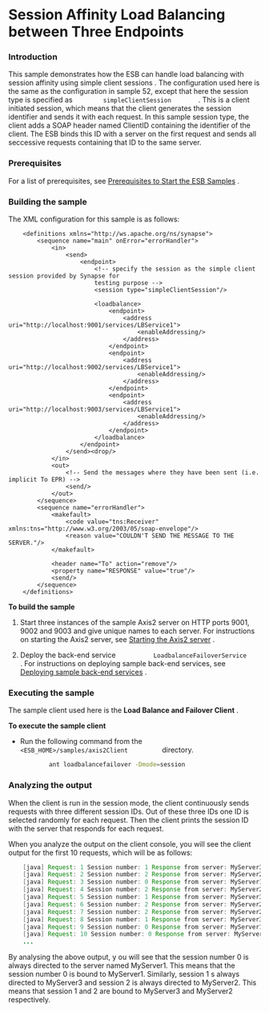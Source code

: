 # Session Affinity Load Balancing between Three Endpoints

### Introduction

This sample demonstrates how the ESB can handle load balancing with
session affinity using simple client sessions . The configuration used
here is the same as the configuration in sample 52, except that here the
session type is specified as `         simpleClientSession        ` .
This is a client initiated session, which means that the client
generates the session identifier and sends it with each request. In this
sample session type, the client adds a SOAP header named ClientID
containing the identifier of the client. The ESB binds this ID with a
server on the first request and sends all seccessive requests containing
that ID to the same server.

### Prerequisites

For a list of prerequisites, see [Prerequisites to Start the ESB
Samples](https://docs.wso2.com/display/EI650/Setting+Up+the+ESB+Samples#SettingUptheESBSamples-ESBSamplePrerequisites)
.

### Building the sample

The XML configuration for this sample is as follows:

``` 
    <definitions xmlns="http://ws.apache.org/ns/synapse">
        <sequence name="main" onError="errorHandler">
            <in>
                <send>
                    <endpoint>
                        <!-- specify the session as the simple client session provided by Synapse for
                        testing purpose -->
                        <session type="simpleClientSession"/>
    
                        <loadbalance>
                            <endpoint>
                                <address uri="http://localhost:9001/services/LBService1">
                                    <enableAddressing/>
                                </address>
                            </endpoint>
                            <endpoint>
                                <address uri="http://localhost:9002/services/LBService1">
                                    <enableAddressing/>
                                </address>
                            </endpoint>
                            <endpoint>
                                <address uri="http://localhost:9003/services/LBService1">
                                    <enableAddressing/>
                                </address>
                            </endpoint>
                        </loadbalance>
                    </endpoint>
                </send><drop/>
            </in>
            <out>
                <!-- Send the messages where they have been sent (i.e. implicit To EPR) -->
                <send/>
            </out>
        </sequence>
        <sequence name="errorHandler">
            <makefault>
                <code value="tns:Receiver" xmlns:tns="http://www.w3.org/2003/05/soap-envelope"/>
                <reason value="COULDN'T SEND THE MESSAGE TO THE SERVER."/>
            </makefault>
    
            <header name="To" action="remove"/>
            <property name="RESPONSE" value="true"/>
            <send/>
        </sequence>
    </definitions>
```

**To build the sample**

1.  Start three instances of the sample Axis2 server on HTTP ports 9001,
    9002 and 9003 and give unique names to each server. For instructions
    on starting the Axis2 server, see [Starting the Axis2
    server](https://docs.wso2.com/display/EI650/Setting+Up+the+ESB+Samples#SettingUptheESBSamples-Axis2server)
    .

2.  Deploy the back-end service
    `           LoadbalanceFailoverService          ` . For instructions
    on deploying sample back-end services, see [Deploying sample
    back-end
    services](https://docs.wso2.com/display/EI650/Setting+Up+the+ESB+Samples#SettingUptheESBSamples-Backend)
    .

### Executing the sample

The sample client used here is the **Load Balance and Failover Client**
.

**To execute the sample client**

-   Run the following command from the
    `           <ESB_HOME>/samples/axis2Client          ` directory.

    ``` bash
            ant loadbalancefailover -Dmode=session
    ```

### Analyzing the output

When the client is run in the session mode, the client continuously
sends requests with three different session IDs. Out of these three IDs
one ID is selected randomly for each request. Then the client prints the
session ID with the server that responds for each request.

When you analyze the output on the client console, you will see the
client output for the first 10 requests, which will be as follows:

``` java
    [java] Request: 1 Session number: 1 Response from server: MyServer3
    [java] Request: 2 Session number: 2 Response from server: MyServer2
    [java] Request: 3 Session number: 0 Response from server: MyServer1
    [java] Request: 4 Session number: 2 Response from server: MyServer2
    [java] Request: 5 Session number: 1 Response from server: MyServer3
    [java] Request: 6 Session number: 2 Response from server: MyServer2
    [java] Request: 7 Session number: 2 Response from server: MyServer2
    [java] Request: 8 Session number: 1 Response from server: MyServer3
    [java] Request: 9 Session number: 0 Response from server: MyServer1
    [java] Request: 10 Session number: 0 Response from server: MyServer1
    ... 
```

By analysing the above output, y ou will see that the session number 0
is always directed to the server named MyServer1. This means that the
session number 0 is bound to MyServer1. Similarly, session 1 s always
directed to MyServer3 and session 2 is always directed to MyServer2.
This means that session 1 and 2 are bound to MyServer3 and MyServer2
respectively.
